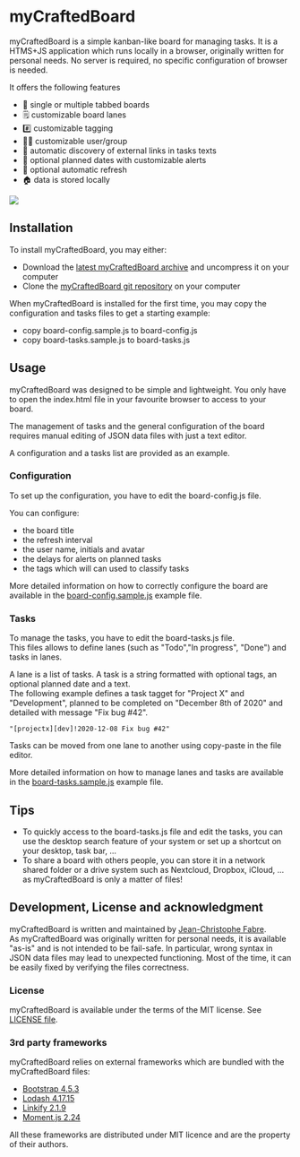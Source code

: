 # myCraftedBoard

myCraftedBoard is a simple kanban-like board for managing tasks. It is a HTMS+JS application which runs locally in a browser, originally written for personal needs. No server is required, no specific configuration of browser is needed.

It offers the following features

* 🔢 single or multiple tabbed boards
* 🗒 customizable board lanes
* #️⃣ customizable tagging
* 👩‍💻 customizable user/group 
* 🔗 automatic discovery of external links in tasks texts
* 📅 optional planned dates with customizable alerts 
* 🔄 optional automatic refresh
* 🏠 data is stored locally

<img src="https://github.com/jctophefabre/mycraftedboard/raw/master/assets/screenshot.png">


## Installation

To install myCraftedBoard, you may either:
* Download the [latest myCraftedBoard archive](https://github.com/jctophefabre/mycraftedboard/archive/master.zip) and uncompress it on your computer
* Clone the [myCraftedBoard git repository](https://github.com/jctophefabre/mycraftedboard) on your computer

When myCraftedBoard is installed for the first time, you may copy the configuration and tasks files to get a starting example:
* copy board-config.sample.js to board-config.js
* copy board-tasks.sample.js to board-tasks.js


## Usage

myCraftedBoard was designed to be simple and lightweight. You only have to open the index.html file in your favourite browser to access to your board.  

The management of tasks and the general configuration of the board requires manual editing of JSON data files with just a text editor.  

A configuration and a tasks list are provided as an example.


### Configuration

To set up the configuration, you have to edit the board-config.js file.  

You can configure:
* the board title
* the refresh interval
* the user name, initials and avatar
* the delays for alerts on planned tasks
* the tags which will can used to classify tasks

More detailed information on how to correctly configure the board are available in the [board-config.sample.js](https://github.com/jctophefabre/mycraftedboard/blob/master/board-config.sample.js) example file.

### Tasks

To manage the tasks, you have to edit the board-tasks.js file.  
This files allows to define lanes (such as "Todo","In progress", "Done") and tasks in lanes.  

A lane is a list of tasks.
A task is a string formatted with optional tags, an optional planned date and a text.  
The following example defines a task tagget for "Project X" and "Development", planned to be completed on "December 8th of 2020" and detailed with message "Fix bug #42".

```
"[projectx][dev]!2020-12-08 Fix bug #42"
``` 
Tasks can be moved from one lane to another using copy-paste in the file editor.

More detailed information on how to manage lanes and tasks are available in the [board-tasks.sample.js](https://github.com/jctophefabre/mycraftedboard/blob/master/board-tasks.sample.js) example file.


## Tips

* To quickly access to the board-tasks.js file and edit the tasks, you can use the desktop search feature of your system or set up a shortcut on your desktop, task bar, ...
* To share a board with others people, you can store it in a network shared folder or a drive system such as Nextcloud, Dropbox, iCloud, ... as myCraftedBoard is only a matter of files!


## Development, License and acknowledgment

myCraftedBoard is written and maintained by [Jean-Christophe Fabre](https://github.com/jctophefabre).  
As myCraftedBoard was originally written for personal needs, it is available "as-is" and is not intended to be fail-safe.
In particular, wrong syntax in JSON data files may lead to unexpected functioning. 
Most of the time, it can be easily fixed by verifying the files correctness.


### License

myCraftedBoard is available under the terms of the MIT license. See [LICENSE file](https://github.com/jctophefabre/mycraftedboard/blob/master/LICENSE).

### 3rd party frameworks

myCraftedBoard relies on external frameworks which are bundled with the myCraftedBoard files:

* [Bootstrap 4.5.3](https://getbootstrap.com)
* [Lodash 4.17.15](https://lodash.com/)
* [Linkify 2.1.9](https://soapbox.github.io/linkifyjs/)
* [Moment.js 2.24](https://momentjs.com/)

All these frameworks are distributed under MIT licence and are the property of their authors.


